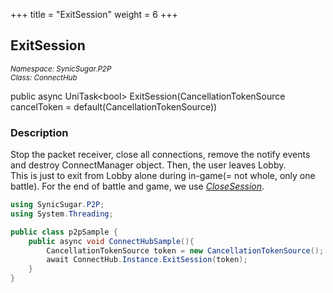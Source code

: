 +++
title = "ExitSession"
weight = 6
+++
## ExitSession
<small>*Namespace: SynicSugar.P2P* <br>
*Class: ConnectHub* </small>

public async UniTask&lt;bool&gt; ExitSession(CancellationTokenSource cancelToken = default(CancellationTokenSource))


### Description
Stop the packet receiver, close all connections, remove the notify events and destroy ConnectManager object. Then, the user leaves Lobby.<br>
This is just to exit from Lobby alone during in-game(= not whole, only one battle).
For the end of battle and game, we use *[CloseSession](../ConnectHub/closesession)*.



```cs
using SynicSugar.P2P;
using System.Threading;

public class p2pSample {
    public async void ConnectHubSample(){
        CancellationTokenSource token = new CancellationTokenSource();
        await ConnectHub.Instance.ExitSession(token);
    }
}
```